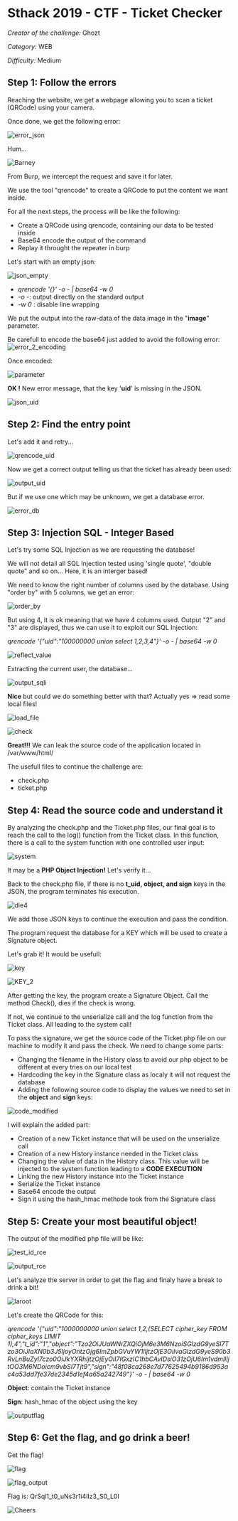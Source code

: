 # Sthack 2019 - CTF - Ticket Checker
*Creator of the challenge:* Ghozt

*Category:* WEB

*Difficulty:* Medium

## **Step 1: Follow the errors**

Reaching the website, we get a webpage allowing you to scan a ticket (QRCode) using your camera.

Once done, we get the following error:

![error_json](img/error_json.png)

Hum...

![Barney](img/Barney2resized.png)

From Burp, we intercept the request and save it for later.

We use the tool "qrencode" to create a QRCode to put the content we want inside.

For all the next steps, the process will be like the following:
* Create a QRCode using qrencode, containing our data to be tested inside
* Base64 encode the output of the command
* Replay it throught the repeater in burp

Let's start with an empty json:

![json_empty](img/qrencode_base.png)
+  *qrencode '{}' -o - | base64 -w 0*
+  *-o -*: output directly on the standard output
+  *-w 0* : disable line wrapping

We put the output into the raw-data of the data image in the "**image**" parameter.

Be carefull to encode the base64 just added to avoid the following error:
![error_2_encoding](img/error_2_encoding.png)

Once encoded:

![parameter](img/json_empty.png)

**OK !** New error message, that the key '<b>uid</b>' is missing in the JSON.

![json_uid](img/json_uid.png)

## **Step 2: Find the entry point**

Let's add it and retry...

![qrencode_uid](img/qrencode_uid.png)

Now we get a correct output telling us that the ticket has already been used:

![output_uid](img/output_uid.png)

But if we use one which may be unknown, we get a database error.

![error_db](img/error_db.png)

## **Step 3: Injection SQL - Integer Based**

Let's try some SQL Injection as we are requesting the database!

We will not detail all SQL Injection tested using 'single quote', "double quote" and so on... Here, it is an interger based!

We need to know the right number of columns used by the database. Using "order by" with 5 columns, we get an error: 

![order_by](img/order.png)

But using 4, it is ok meaning that we have 4 columns used. Output "2" and "3" are displayed, thus we can use it to exploit our SQL Injection:

*qrencode '{"uid":"100000000 union select 1,2,3,4"}' -o - | base64 -w 0*

![reflect_value](img/reflected_value.png)

Extracting the current user, the database... 

![output_sqli](img/output_sqli.png)

**Nice** but could we do something better with that? Actually yes => read some local files!

![load_file](img/load_file.png)

![check](img/check.png)

**Great!!!**
We can leak the source code of the application located in /var/www/html/

The usefull files to continue the challenge are:
* check.php
* ticket.php

## **Step 4: Read the source code and understand it**

By analyzing the check.php and the Ticket.php files, our final goal is to reach the call to the log() function from the Ticket class. In this function, there is a call to the system function with one controlled user input:

![system](img/system.png)

It may be a **PHP Object Injection!** Let's verify it...

Back to the check.php file, if there is no **t_uid, object, and sign** keys in the JSON, the program terminates his execution.

![die4](img/die4.png)

We add those JSON keys to continue the execution and pass the condition.

The program request the database for a KEY which will be used to create a Signature object.

Let's grab it! It would be usefull:

![key](img/KEY.png)

![KEY_2](img/KEY_2.png)

After getting the key, the program create a Signature Object. Call the method Check(), dies if the check is wrong.

If not, we continue to the unserialize call and the log function from the Ticket class. All leading to the system call!

To pass the signature, we get the source code of the Ticket.php file on our machine to modify it and pass the check. We need to change some parts:

* Changing the filename in the History class to avoid our php object to be different at every tries on our local test
* Hardcoding the key in the Signature class as localy it will not request the database
* Adding the following source code to display the values we need to set in the **object** and **sign** keys:

![code_modified](img/code_modified.png)

I will explain the added part:

* Creation of a new Ticket instance that will be used on the unserialize call
* Creation of a new History instance needed in the Ticket class
* Changing the value of data in the History class. This value will be injected to the system function leading to a **CODE EXECUTION**
* Linking the new History instance into the Ticket instance
* Serialize the Ticket instance
* Base64 encode the output
* Sign it using the hash_hmac methode took from the Signature class

## **Step 5: Create your most beautiful object!**

The output of the modified php file will be like:

![test_id_rce](img/test_id_rce.png)

![output_rce](img/id.png)

Let's analyze the server in order to get the flag and finaly have a break to drink a bit!

![laroot](img/laroot.png)

Let's create the QRCode for this:

*qrencode '{"uid":"1000000000 union select 1,2,(SELECT cipher_key FROM cipher_keys LIMIT 1),4","t_id":"1","object":"Tzo2OiJUaWNrZXQiOjM6e3M6NzoiSGlzdG9yeSI7Tzo3OiJIaXN0b3J5IjoyOntzOjg6ImZpbGVuYW1lIjtzOjE3OiIvaGlzdG9yeS90b3RvLnBuZyI7czo0OiJkYXRhIjtzOjEyOiI7IGxzIC1hbCAvIDsiO31zOjU6Im1vdmllIjtOO3M6NDoicm9vbSI7Tjt9","sign":"48f08ca268e7d77625494b9186d953ac4a53dd7fe37de2345d1ef4a65a242749"}' -o - | base64 -w 0*

**Object**: contain the Ticket instance

**Sign**: hash_hmac of the object using the key

![outputflag](img/outputflag.png)

## **Step 6: Get the flag, and go drink a beer!**

Get the flag!

![flag](img/flag.png)

![flag_output](img/flag_output.png)

Flag is: QrSql1_t0_uNs3r1i4lIz3_S0_L0l

![Cheers](img/verre-chope.jpg)
